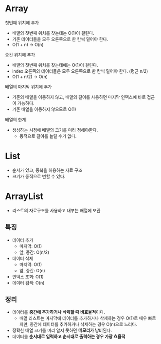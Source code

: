 # Array
첫번째 위치에 추가
* 배열의 첫번째 위치를 찾는데는 O(1)이 걸린다.
* 기존 데이터들을 모두 오른쪽으로 한 칸씩 밀어야 한다.
* O(1 + n) -> O(n)

중간 위치에 추가
* 배열의 첫번째 위치를 찾는데에는 O(1)이 걸린다.
* index 오른쪽의 데이터들은 모두 오른쪽으로 한 칸씩 밀어야 한다. (평균 n/2)
* O(1 + n/2) -> O(n)

배열의 마지막 위치에 추가
* 기존의 배열을 이동하지 않고, 배열의 길이를 사용하면 마지막 인덱스에 바로 접근이 가능하다.
* 기존 배열을 이동하지 않으므로 O(1)

배열의 한계
* 생성하는 시점에 배열의 크기를 미리 정해야한다.
	* 동적으로 길이를 늘릴 수가 없다.

# List
* 순서가 있고, 중복을 허용하는 자료 구조
* 크기가 동적으로 변할 수 있다.

# ArrayList
* 리스트의 자료구조를 사용하고 내부는 배열에 보관
## 특징
* 데이터 추가
	* 마지막: O(1)
	* 앞, 중간: O(n/2)
* 데이터 삭제
	* 마지막: O(1)
	* 앞, 중간: O(n)
* 인덱스 조회: O(1)
* 데이터 검색: O(n)

## 정리
* 데이터를 **중간에 추가하거나 삭제할 때 비효율적**이다.
	* 배열 리스트는 마지막에 데이터를 추가하거나 삭제하는 경우 O(1)로 매우 빠르지만, 중간에 데이터를 추가하거나 삭제하는 경우 O(n)으로 느리다.
* 정확한 배열 크기를 미리 알지 못하면 **메모리가 낭**비된다.
* 데이터를 **순서대로 입력하고 순서대로 출력하는 경우 가장 효율적**